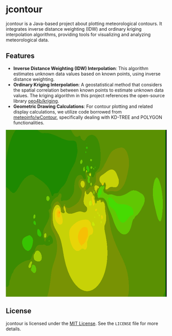 # jcontour

jcontour is a Java-based project about plotting meteorological contours. It integrates inverse distance weighting (IDW) and ordinary kriging interpolation algorithms, providing tools for visualizing and analyzing meteorological data.

## Features

- **Inverse Distance Weighting (IDW) Interpolation**: This algorithm estimates unknown data values based on known points, using inverse distance weighting.
- **Ordinary Kriging Interpolation**: A geostatistical method that considers the spatial correlation between known points to estimate unknown data values. The kriging algorithm in this project references the open-source library [oeo4b/kriging](https://github.com/oeo4b/kriging).
- **Geometric Drawing Calculations**: For contour plotting and related display calculations, we utilize code borrowed from [meteoinfo/wContour](https://github.com/meteoinfo/wContour), specifically dealing with KD-TREE and POLYGON functionalities.

![Kriging](demo.png)

## License

jcontour is licensed under the [MIT License](https://opensource.org/licenses/MIT). See the `LICENSE` file for more details.
